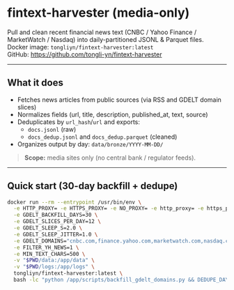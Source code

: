 # fintext-harvester (media-only)

Pull and clean recent financial news text (CNBC / Yahoo Finance / MarketWatch / Nasdaq) into daily-partitioned JSONL & Parquet files.  
Docker image: `tongliyn/fintext-harvester:latest`  
GitHub: https://github.com/tongli-yn/fintext-harvester

---

## What it does

- Fetches news articles from public sources (via RSS and GDELT domain slices)
- Normalizes fields (url, title, description, published_at, text, source)
- Deduplicates by `url_hash`/`url` and exports:
  - `docs.jsonl` (raw)
  - `docs_dedup.jsonl` and `docs_dedup.parquet` (cleaned)
- Organizes output by day: `data/bronze/YYYY-MM-DD/`

> **Scope:** media sites only (no central bank / regulator feeds).

---

## Quick start (30-day backfill + dedupe)

```bash
docker run --rm --entrypoint /usr/bin/env \
  -e HTTP_PROXY= -e HTTPS_PROXY= -e NO_PROXY= -e http_proxy= -e https_proxy= -e no_proxy= \
  -e GDELT_BACKFILL_DAYS=30 \
  -e GDELT_SLICES_PER_DAY=12 \
  -e GDELT_SLEEP_S=2.0 \
  -e GDELT_SLEEP_JITTER=1.0 \
  -e GDELT_DOMAINS="cnbc.com,finance.yahoo.com,marketwatch.com,nasdaq.com" \
  -e FILTER_YH_NEWS=1 \
  -e MIN_TEXT_CHARS=500 \
  -v "$PWD/data:/app/data" \
  -v "$PWD/logs:/app/logs" \
  tongliyn/fintext-harvester:latest \
  bash -lc "python /app/scripts/backfill_gdelt_domains.py && DEDUPE_DAYS=all python /app/scripts/dedupe_repair.py"
